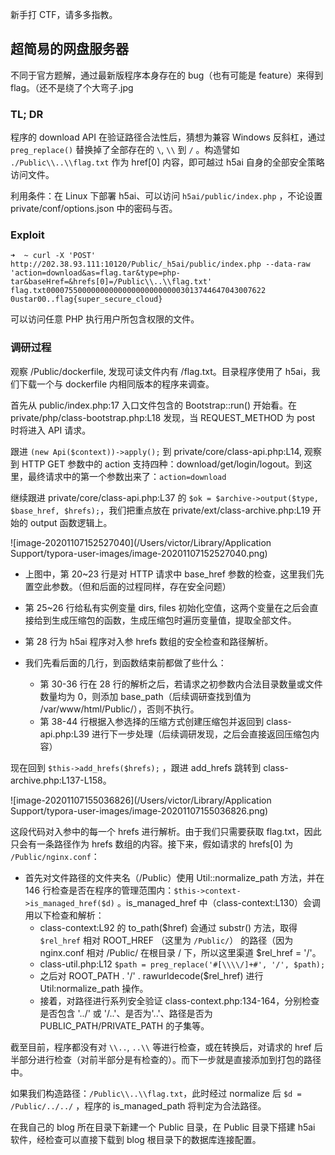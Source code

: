  新手打 CTF，请多多指教。

## 超简易的网盘服务器

不同于官方题解，通过最新版程序本身存在的 bug（也有可能是 feature）来得到 flag。（还不是绕了个大弯子.jpg

### TL; DR

程序的 download API 在验证路径合法性后，猜想为兼容 Windows 反斜杠，通过 `preg_replace()` 替换掉了全部存在的 `\`, `\\` 到 `/` 。构造譬如 `./Public\\..\\flag.txt`  作为 href[0] 内容，即可越过 h5ai 自身的全部安全策略访问文件。

利用条件：在 Linux 下部署 h5ai、可以访问 `h5ai/public/index.php` ，不论设置 private/conf/options.json 中的密码与否。

### Exploit

```shell
➜  ~ curl -X 'POST' http://202.38.93.111:10120/Public/_h5ai/public/index.php --data-raw 'action=download&as=flag.tar&type=php-tar&baseHref=&hrefs[0]=/Public\\..\\flag.txt'
flag.txt0000755000000000000000000000003013744647043007622 0ustar00..flag{super_secure_cloud}
```

可以访问任意 PHP 执行用户所包含权限的文件。

### 调研过程

观察 /Public/dockerfile, 发现可读文件内有 /flag.txt。目录程序使用了 h5ai，我们下载一个与 dockerfile 内相同版本的程序来调查。

首先从 public/index.php:17 入口文件包含的 Bootstrap::run() 开始看。在 private/php/class-bootstrap.php:L18 发现，当 REQUEST_METHOD 为 post 时将进入 API 请求。

跟进 `(new Api($context))->apply();` 到 private/core/class-api.php:L14, 观察到 HTTP GET 参数中的 action 支持四种：download/get/login/logout。到这里，最终请求中的第一个参数出来了：`action=download`

继续跟进 private/core/class-api.php:L37 的 `$ok = $archive->output($type, $base_href, $hrefs);`，我们把重点放在 private/ext/class-archive.php:L19 开始的 output 函数逻辑上。

![image-20201107152527040](/Users/victor/Library/Application Support/typora-user-images/image-20201107152527040.png)



- 上图中，第 20~23 行是对 HTTP 请求中 base_href 参数的检查，这里我们先置空此参数。（但和后面的过程同样，存在安全问题）

- 第 25~26 行给私有实例变量 dirs, files 初始化空值，这两个变量在之后会直接给到生成压缩包的函数，生成压缩包时遍历变量值，提取全部文件。
- 第 28 行为 h5ai 程序对入参 hrefs 数组的安全检查和路径解析。
- 我们先看后面的几行，到函数结束前都做了些什么：
  - 第 30-36 行在 28 行的解析之后，若请求之初参数内合法目录数量或文件数量均为 0，则添加 base_path（后续调研查找到值为 /var/www/html/Public/），否则不执行。
  - 第 38-44 行根据入参选择的压缩方式创建压缩包并返回到 class-api.php:L39 进行下一步处理（后续调研发现，之后会直接返回压缩包内容）

现在回到 `$this->add_hrefs($hrefs);` ，跟进 add_hrefs 跳转到 class-archive.php:L137-L158。

![image-20201107155036826](/Users/victor/Library/Application Support/typora-user-images/image-20201107155036826.png)



这段代码对入参中的每一个 hrefs 进行解析。由于我们只需要获取 flag.txt，因此只会有一条路径作为 hrefs 数组的内容。接下来，假如请求的 hrefs[0] 为 `/Public/nginx.conf`：

- 首先对文件路径的文件夹名（/Public）使用 Util::normalize_path 方法，并在 146 行检查是否在程序的管理范围内：`$this->context->is_managed_href($d)` 。is_managed_href 中（class-context:L130）会调用以下检查和解析：
  - class-context:L92 的 to_path(\$href) 会通过 substr() 方法，取得 `$rel_href` 相对 ROOT_HREF （这里为 `/Public/`） 的路径（因为 nginx.conf 相对 /Public/ 在根目录 / 下，所以这里渠道 $rel_href = '/'。
  - class-util.php:L12 `$path = preg_replace('#[\\\\/]+#', '/', $path);`
  - 之后对 ROOT_PATH . '/' . rawurldecode($rel_href) 进行 Util:normalize_path 操作。
  - 接着，对路径进行系列安全验证 class-context.php:134-164，分别检查是否包含 '../' 或 '/..'、是否为'..'、路径是否为 PUBLIC_PATH/PRIVATE_PATH 的子集等。

截至目前，程序都没有对 `\\..`, `..\\` 等进行检查，或在转换后，对请求的 href 后半部分进行检查（对前半部分是有检查的）。而下一步就是直接添加到打包的路径中。

如果我们构造路径：`/Public\\..\\flag.txt`，此时经过 normalize 后 `$d = /Public/../../` ，程序的 is_managed_path 将判定为合法路径。

在我自己的 blog 所在目录下新建一个 Public 目录，在 Public 目录下搭建 h5ai 软件，经检查可以直接下载到 blog 根目录下的数据库连接配置。